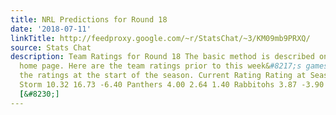 ```yaml
---
title: NRL Predictions for Round 18
date: '2018-07-11'
linkTitle: http://feedproxy.google.com/~r/StatsChat/~3/KM09mb9PRXQ/
source: Stats Chat
description: Team Ratings for Round 18 The basic method is described on my Department
  home page. Here are the team ratings prior to this week&#8217;s games, along with
  the ratings at the start of the season. Current Rating Rating at Season Start Difference
  Storm 10.32 16.73 -6.40 Panthers 4.00 2.64 1.40 Rabbitohs 3.87 -3.90 7.80 Roosters
  [&#8230;]
---
```

